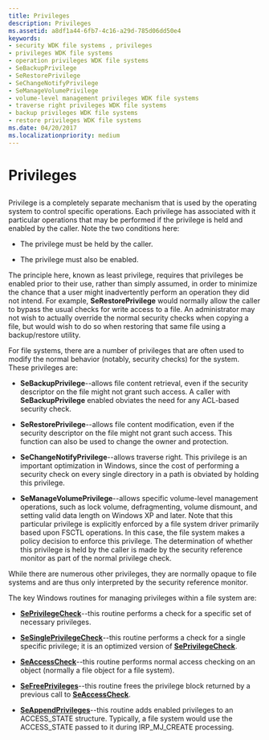 ```yaml
---
title: Privileges
description: Privileges
ms.assetid: a8df1a44-6fb7-4c16-a29d-785d06dd50e4
keywords:
- security WDK file systems , privileges
- privileges WDK file systems
- operation privileges WDK file systems
- SeBackupPrivilege
- SeRestorePrivilege
- SeChangeNotifyPrivilege
- SeManageVolumePrivilege
- volume-level management privileges WDK file systems
- traverse right privileges WDK file systems
- backup privileges WDK file systems
- restore privileges WDK file systems
ms.date: 04/20/2017
ms.localizationpriority: medium
---
```


# Privileges


## <span id="ddk_privileges_if"></span><span id="DDK_PRIVILEGES_IF"></span>


Privilege is a completely separate mechanism that is used by the operating system to control specific operations. Each privilege has associated with it particular operations that may be performed if the privilege is held and enabled by the caller. Note the two conditions here:

-   The privilege must be held by the caller.

-   The privilege must also be enabled.

The principle here, known as least privilege, requires that privileges be enabled prior to their use, rather than simply assumed, in order to minimize the chance that a user might inadvertently perform an operation they did not intend. For example, **SeRestorePrivilege** would normally allow the caller to bypass the usual checks for write access to a file. An administrator may not wish to actually override the normal security checks when copying a file, but would wish to do so when restoring that same file using a backup/restore utility.

For file systems, there are a number of privileges that are often used to modify the normal behavior (notably, security checks) for the system. These privileges are:

-   **SeBackupPrivilege**--allows file content retrieval, even if the security descriptor on the file might not grant such access. A caller with **SeBackupPrivilege** enabled obviates the need for any ACL-based security check.

-   **SeRestorePrivilege**--allows file content modification, even if the security descriptor on the file might not grant such access. This function can also be used to change the owner and protection.

-   **SeChangeNotifyPrivilege**--allows traverse right. This privilege is an important optimization in Windows, since the cost of performing a security check on every single directory in a path is obviated by holding this privilege.

-   **SeManageVolumePrivilege**--allows specific volume-level management operations, such as lock volume, defragmenting, volume dismount, and setting valid data length on Windows XP and later. Note that this particular privilege is explicitly enforced by a file system driver primarily based upon FSCTL operations. In this case, the file system makes a policy decision to enforce this privilege. The determination of whether this privilege is held by the caller is made by the security reference monitor as part of the normal privilege check.

While there are numerous other privileges, they are normally opaque to file systems and are thus only interpreted by the security reference monitor.

The key Windows routines for managing privileges within a file system are:

-   [**SePrivilegeCheck**](https://docs.microsoft.com/windows-hardware/drivers/ddi/ntifs/nf-ntifs-seprivilegecheck)--this routine performs a check for a specific set of necessary privileges.

-   [**SeSinglePrivilegeCheck**](https://docs.microsoft.com/windows-hardware/drivers/ddi/ntddk/nf-ntddk-sesingleprivilegecheck)--this routine performs a check for a single specific privilege; it is an optimized version of [**SePrivilegeCheck**](https://docs.microsoft.com/windows-hardware/drivers/ddi/ntifs/nf-ntifs-seprivilegecheck).

-   [**SeAccessCheck**](https://docs.microsoft.com/windows-hardware/drivers/ddi/wdm/nf-wdm-seaccesscheck)--this routine performs normal access checking on an object (normally a file object for a file system).

-   [**SeFreePrivileges**](https://docs.microsoft.com/windows-hardware/drivers/ddi/ntifs/nf-ntifs-sefreeprivileges)--this routine frees the privilege block returned by a previous call to [**SeAccessCheck**](https://docs.microsoft.com/windows-hardware/drivers/ddi/wdm/nf-wdm-seaccesscheck).

-   [**SeAppendPrivileges**](https://docs.microsoft.com/windows-hardware/drivers/ddi/ntifs/nf-ntifs-seappendprivileges)--this routine adds enabled privileges to an ACCESS\_STATE structure. Typically, a file system would use the ACCESS\_STATE passed to it during IRP\_MJ\_CREATE processing.

 

 




